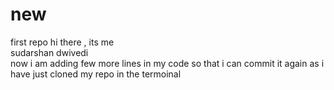 # new
first repo
hi there , its me 
<br>
sudarshan dwivedi
<br>
now i am adding few more lines in my code so that i can commit it again as i have just cloned my repo in the termoinal